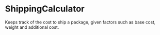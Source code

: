 # ShippingCalculator
Keeps track of the cost to ship a package, given factors such as base cost, weight and additional cost.
